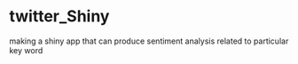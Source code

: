 # twitter_Shiny
making a shiny app that can produce sentiment analysis related to particular key word
